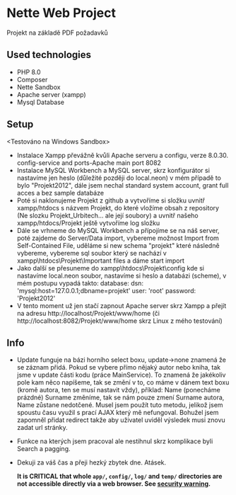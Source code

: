 # Nette Web Project

Projekt na základě PDF požadavků

## Used technologies

- PHP 8.0
- Composer
- Nette Sandbox
- Apache server (xampp)
- Mysql Database

## Setup
 <Testováno na Windows Sandbox>
 
- Instalace Xampp převážně kvůli Apache serveru a configu, verze 8.0.30. config-service and ports-Apache main port 8082
- Instalace MySQL Workbench a MySQL server, skrz konfigurátor si nastavíme jen heslo (důležité později do local.neon) v mém případě to bylo "Projekt2012", dále jsem nechal standard system account, grant full acces a bez sample databáze
- Poté si naklonujeme Projekt z github a vytvoříme si složku uvnitř xampp/htdocs s názvem Projekt, do které vložíme obsah z repository (Ne slozku Projekt_Urbitech... ale její soubory) a uvnitř našeho xampp/htdocs/Projekt ještě vytvoříme log složku
- Dále se vrhneme do MySQL Workbench a přípojíme se na náš server, poté zajdeme do Server/Data import, vybereme možnost Import from Self-Contained File, uděláme si new schema "projekt" které následně vybereme, vybereme sql soubor který se nachází v xampp\htdocs\Projekt\Important files a dáme start import
- Jako další se přesuneme do xampp\htdocs\Projekt\config kde si nastavíme local.neon soubor, nastavíme si heslo a databázi (scheme), v mém postupu vypadá takto:
  database:
    	dsn: 'mysql:host=127.0.0.1;dbname=projekt'
    	user: 'root'
    	password: 'Projekt2012'
- V tento moment už jen stačí zapnout Apache server skrz Xampp a přejít na adresu http://localhost/Projekt/www/home (či http://localhost:8082/Projekt/www/home skrz Linux z mého testování)

## Info
- Update funguje na bázi horního select boxu, update->none znamená že se záznam přidá. Pokud se vybere přímo nějaký autor nebo kniha, tak jsme v update části kodu (práce MainService). To znamená že jakékoliv pole kam něco napíšeme, tak se změní v to, co máme v dánem text boxu (kromě autora, ten se musí nastavit vždy), příklad:
  Name (ponecháme prázdné) Surname změníme, tak se nám pouze zmení Surname autora, Name zůstane nedotčené. Musel jsem použít tuto metodu, jelikož jsem spoustu času využil s prací AJAX který mě nefungoval. Bohužel jsem zapomněl přidat redirect takže aby uživatel uviděl výsledek musi znovu zadat url stránky.
- Funkce na kterých jsem pracoval ale nestihnul skrz komplikace byli Search a pagging.
- Dekuji za váš čas a přeji hezký zbytek dne. Atásek.

  **It is CRITICAL that whole `app/`, `config/`, `log/` and `temp/` directories are not accessible directly
  via a web browser. See [security warning](https://nette.org/security-warning).**
